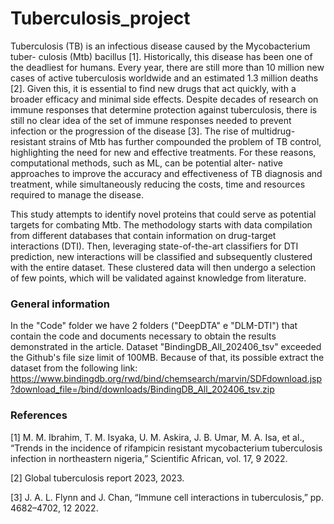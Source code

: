 # Tuberculosis_project
Tuberculosis (TB) is an infectious disease caused by the Mycobacterium tuber-
culosis (Mtb) bacillus [1]. Historically, this disease has been one of the deadliest
for humans. Every year, there are still more than 10 million new cases of active
tuberculosis worldwide and an estimated 1.3 million deaths [2]. Given this, it is
essential to find new drugs that act quickly, with a broader efficacy and minimal
side effects. Despite decades of research on immune responses that determine
protection against tuberculosis, there is still no clear idea of the set of immune
responses needed to prevent infection or the progression of the disease [3].
The rise of multidrug-resistant strains of Mtb has further compounded the
problem of TB control, highlighting the need for new and effective treatments.
For these reasons, computational methods, such as ML, can be potential alter-
native approaches to improve the accuracy and effectiveness of TB diagnosis and
treatment, while simultaneously reducing the costs, time and resources required
to manage the disease. 

This study attempts to identify novel proteins that could serve as potential
targets for combating Mtb. The methodology starts with data compilation from
different databases that contain information on drug-target interactions (DTI).
Then, leveraging state-of-the-art classifiers for DTI prediction, new interactions
will be classified and subsequently clustered with the entire dataset. These
clustered data will then undergo a selection of few points, which will be validated
against knowledge from literature.

### General information

In the "Code" folder we have 2 folders ("DeepDTA" e "DLM-DTI") that contain the code and documents necessary to obtain the results demonstrated in the article. 
Dataset "BindingDB_All_202406_tsv" exceeded the Github's file size limit of 100MB. Because of that, its possible extract the dataset from the following link: https://www.bindingdb.org/rwd/bind/chemsearch/marvin/SDFdownload.jsp?download_file=/bind/downloads/BindingDB_All_202406_tsv.zip

### References

[1] M. M. Ibrahim, T. M. Isyaka, U. M. Askira, J. B. Umar, M. A. Isa, et al.,
“Trends in the incidence of rifampicin resistant mycobacterium tuberculosis
infection in northeastern nigeria,” Scientific African, vol. 17, 9 2022.

[2] Global tuberculosis report 2023, 2023.

[3] J. A. L. Flynn and J. Chan, “Immune cell interactions in tuberculosis,” pp.
4682–4702, 12 2022.
